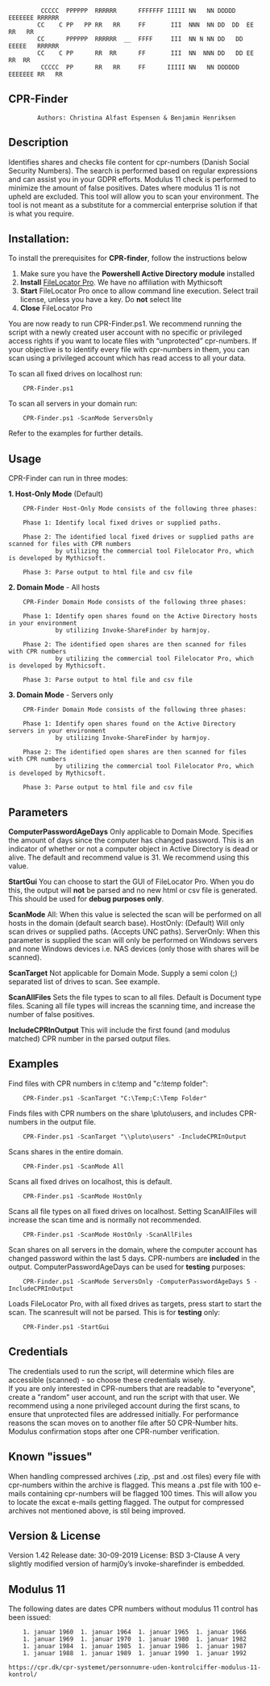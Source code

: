 <!--
Title: CPR-Finder
Description: Identifies shares and checks file content for cpr-numbers (Danish Social Security Numbers).
The search is performed based on regular expressions and can assist you in your GDPR efforts.
Modulus 11 check is performed to minimize the amount of false positives.
Authors: Christina Alfast Espensen & Benjamin Henriksen
-->


			 CCCCC  PPPPPP  RRRRRR      FFFFFFF IIIII NN   NN DDDDD   EEEEEEE RRRRRR
			CC    C PP   PP RR   RR     FF       III  NNN  NN DD  DD  EE      RR   RR
			CC      PPPPPP  RRRRRR  __  FFFF     III  NN N NN DD   DD EEEEE   RRRRRR
			CC    C PP      RR  RR      FF       III  NN  NNN DD   DD EE      RR  RR
			 CCCCC  PP      RR   RR     FF      IIIII NN   NN DDDDDD  EEEEEEE RR   RR





## CPR-Finder
			Authors: Christina Alfast Espensen & Benjamin Henriksen

## Description
Identifies shares and checks file content for cpr-numbers (Danish Social Security Numbers). The search is performed based on regular expressions and can assist you in your GDPR efforts. Modulus 11 check is performed to minimize the amount of false positives. Dates where modulus 11 is not upheld are excluded. This tool will allow you to scan your environment. The tool is not meant as a substitute for a commercial enterprise solution if that is what you require.

## Installation:					
To install the prerequisites for **CPR-finder**, follow the instructions below
1. Make sure you have the **Powershell Active Directory module** installed
2. **Install** [FileLocator Pro](https://www.mythicsoft.com/filelocatorpro/). We have no affiliation with Mythicsoft
3. **Start** FileLocator Pro once to allow command line execution. Select trail license, unless you have a key. Do **not** select lite
4. **Close** FileLocator Pro


You are now ready to run CPR-Finder.ps1. We recommend running the script with a newly created user account with no specific or privileged access rights if you want to locate files with “unprotected” cpr-numbers.
If your objective is to identify every file with cpr-numbers in them, you can scan using a privileged account which has read access to all your data.

To scan all fixed drives on localhost run:

		CPR-Finder.ps1

To scan all servers in your domain run:

		CPR-Finder.ps1 -ScanMode ServersOnly
Refer to the examples for further details.	


## Usage

CPR-Finder can run in three  modes:

**1. Host-Only Mode** (Default)

        CPR-Finder Host-Only Mode consists of the following three phases:

        Phase 1: Identify local fixed drives or supplied paths.

        Phase 2: The identified local fixed drives or supplied paths are scanned for files with CPR numbers
                 by utilizing the commercial tool Filelocator Pro, which is developed by Mythicsoft.                 

        Phase 3: Parse output to html file and csv file

**2. Domain Mode** - All hosts

        CPR-Finder Domain Mode consists of the following three phases:

        Phase 1: Identify open shares found on the Active Directory hosts in your environment
                 by utilizing Invoke-ShareFinder by harmjoy.

        Phase 2: The identified open shares are then scanned for files with CPR numbers
                 by utilizing the commercial tool Filelocator Pro, which is developed by Mythicsoft.  

        Phase 3: Parse output to html file and csv file

**3. Domain Mode** - Servers only

        CPR-Finder Domain Mode consists of the following three phases:

        Phase 1: Identify open shares found on the Active Directory servers in your environment
                 by utilizing Invoke-ShareFinder by harmjoy.

        Phase 2: The identified open shares are then scanned for files with CPR numbers
                 by utilizing the commercial tool Filelocator Pro, which is developed by Mythicsoft.  

        Phase 3: Parse output to html file and csv file


## Parameters
**ComputerPasswordAgeDays**
	    Only applicable to Domain Mode.
		Specifies the amount of days since the computer has changed password.
	    This is an indicator of whether or not a computer object in Active Directory is dead or alive.
	    The default and recommend value is 31. We recommend using this value.

**StartGui**
	You can choose to start the GUI of FileLocator Pro. When you do this, the output will **not** be parsed and no new html or csv file is generated.
    This should be used for **debug purposes only**.

 **ScanMode**
    All: When this value is selected the scan will be performed on all hosts in the domain (default search base).
    HostOnly: (Default) Will only scan drives or supplied paths. (Accepts UNC paths).
    ServerOnly: When this parameter is supplied the scan will only be performed on Windows servers and none Windows devices i.e. NAS devices (only those with shares will be scanned).

**ScanTarget**
    Not applicable for Domain Mode.
    Supply a semi colon (;) separated list of drives to scan. See example.

**ScanAllFiles**
    Sets the file types to scan to all files.
    Default is Document type files.
    Scaning all file types will increas the scanning time, and increase the number of false positives.

**IncludeCPRInOutput**
    This will include the first found (and modulus matched) CPR number in the parsed output files.

## Examples
Find files with CPR numbers in c:\temp and "c:\temp folder":

	    CPR-Finder.ps1 -ScanTarget "C:\Temp;C:\Temp Folder"
    
Finds files with CPR numbers on the share \\pluto\users, and includes CPR-numbers in the output file.

		CPR-Finder.ps1 -ScanTarget "\\pluto\users" -IncludeCPRInOutput

Scans shares in the entire domain.

		CPR-Finder.ps1 -ScanMode All

Scans all fixed drives on localhost, this is default.

		CPR-Finder.ps1 -ScanMode HostOnly

Scans all file types on all fixed drives on localhost. Setting ScanAllFiles will increase the scan time and is normally not recommended.

		CPR-Finder.ps1 -ScanMode HostOnly -ScanAllFiles

Scan shares on all servers in the domain, where the computer account has changed password within the
last 5 days. CPR-numbers are **included** in the output.
ComputerPasswordAgeDays can be used for **testing** purposes:

		CPR-Finder.ps1 -ScanMode ServersOnly -ComputerPasswordAgeDays 5 -IncludeCPRInOutput

Loads FileLocator Pro, with all fixed drives as targets, press start to start the scan. The scanresult
will not be parsed.  This is for **testing** only:

	    CPR-Finder.ps1 -StartGui

## Credentials
The credentials used to run the script, will determine which files are accessible (scanned) - so choose these credentials wisely.	 
If you are only interested in CPR-numbers that are readable to "everyone", create a "random" user account, and run the script with that user.
We recommend using a none privileged account during the first scans, to ensure that unprotected files are addressed initially.
For performance reasons the scan moves on to another file after 50 CPR-Number hits. Modulus confirmation stops after one CPR-number verification.
## Known "issues"
 When handling compressed archives (.zip, .pst and .ost files) every file with cpr-numbers
 within the archive is flagged. This means a .pst file with 100 e-mails containing
 cpr-numbers will be flagged 100 times. This will allow you to locate the excat e-mails
 getting flagged. The output for compressed archives not mentioned above, is stil being improved.
 
## Version & License
Version 1.42
Release date: 30-09-2019
License: BSD 3-Clause
A very slightly modified version of harmj0y’s invoke-sharefinder is embedded.



## Modulus 11
The following dates are dates CPR numbers without modulus 11 control has been issued:

		1. januar 1960	1. januar 1964	1. januar 1965	1. januar 1966
		1. januar 1969	1. januar 1970	1. januar 1980	1. januar 1982
		1. januar 1984	1. januar 1985	1. januar 1986	1. januar 1987
		1. januar 1988	1. januar 1989	1. januar 1990	1. januar 1992

    https://cpr.dk/cpr-systemet/personnumre-uden-kontrolciffer-modulus-11-kontrol/
